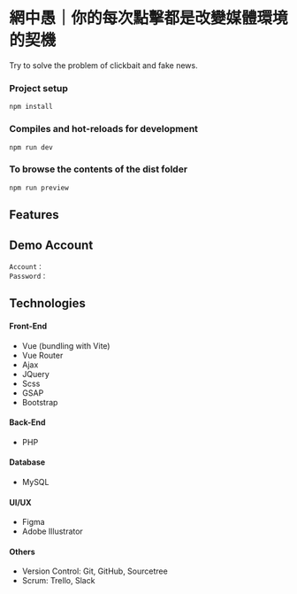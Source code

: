 # 網中愚｜你的每次點擊都是改變媒體環境的契機
Try to solve the problem of clickbait and fake news.

### Project setup

```
npm install
```

### Compiles and hot-reloads for development

```
npm run dev
```

### To browse the contents of the dist folder

```
npm run preview
```

## Features

## Demo Account

```
Account： 
Password： 
```

## Technologies
#### Front-End
* Vue (bundling with Vite)
* Vue Router
* Ajax
* JQuery
* Scss
* GSAP
* Bootstrap

#### Back-End
* PHP

#### Database
* MySQL

#### UI/UX
* Figma
* Adobe Illustrator

#### Others
* Version Control: Git, GitHub, Sourcetree
* Scrum: Trello, Slack
